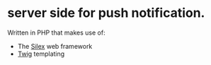 # server side for push notification.

Written in PHP that makes use of:
* The [Silex](http://silex.sensiolabs.org/) web framework
* [Twig](http://twig.sensiolabs.org/) templating